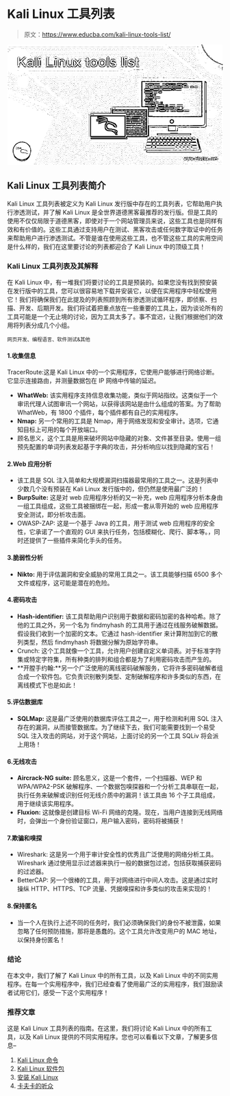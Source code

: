 # Kali Linux 工具列表

> 原文：<https://www.educba.com/kali-linux-tools-list/>

![Kali Linux tools list](img/a4ff9dcfad0998193ee16fea32630a89.png)



## Kali Linux 工具列表简介

Kali Linux 工具列表被定义为 Kali Linux 发行版中存在的工具列表，它帮助用户执行渗透测试，并了解 Kali Linux 是全世界道德黑客最推荐的发行版。但是工具的使用不仅仅局限于道德黑客，即使对于一个网站管理员来说，这些工具也是同样有效和有价值的。这些工具通过支持用户在测试、黑客攻击或任何数字取证中的任务来帮助用户进行渗透测试。不管是谁在使用这些工具，也不管这些工具的实用空间是什么样的，我们在这里要讨论的列表都迎合了 Kali Linux 中的顶级工具！

### Kali Linux 工具列表及其解释

在 Kali Linux 中，有一堆我们将要讨论的工具是预装的。如果您没有找到预安装在发行版中的工具，您可以很容易地下载并安装它，以便在实用程序中轻松使用它！我们将确保我们在此提及的列表照顾到所有渗透测试循环程序，即侦察、扫描、开发、后期开发。我们将试着把重点放在一些重要的工具上，因为谈论所有的工具可能是一个无止境的讨论，因为工具太多了。事不宜迟，让我们根据他们的效用将列表分成几个小组。

<small>网页开发、编程语言、软件测试&其他</small>

#### 1.收集信息

TracerRoute:这是 Kali Linux 中的一个实用程序，它使用户能够进行网络诊断。它显示连接路由，并测量数据包在 IP 网络中传输的延迟。

*   **WhatWeb:** 该实用程序支持信息收集功能，类似于网站指纹。这类似于一个审讯代理人试图审讯一个网站，以获得该网站是由什么组成的答案。为了帮助 WhatWeb，有 1800 个插件，每个插件都有自己的实用程序。
*   **Nmap:** 另一个常用的工具是 Nmap，用于网络发现和安全审计。选项，它通知目标上可用的每个开放端口。
*   顾名思义，这个工具是用来破坏网站中隐藏的对象、文件甚至目录。使用一组预先配置的单词列表发起基于字典的攻击，并分析响应以找到隐藏的宝石！

#### 2.Web 应用分析

*   该工具是 SQL 注入简单和大规模漏洞扫描器最常用的工具之一。这是列表中少数几个没有预装在 Kali Linux 发行版中的，但仍然是使用最广泛的！
*   **BurpSuite:** 这是对 web 应用程序分析的又一补充，web 应用程序分析本身由一组工具组成，这些工具被捆绑在一起，形成一套从零开始的 web 应用程序安全测试，即分析攻击面。
*   OWASP-ZAP: 这是一个基于 Java 的工具，用于测试 web 应用程序的安全性，它承诺了一个直观的 GUI 来执行任务，包括模糊化、爬行、脚本等。，同时还提供了一些插件来简化手头的任务。

#### 3.脆弱性分析

*   **Nikto:** 用于评估漏洞和安全威胁的常用工具之一。该工具能够扫描 6500 多个文件或程序，这可能是潜在的危险。

#### 4.密码攻击

*   **Hash-identifier:** 该工具帮助用户识别用于数据和密码加密的各种哈希。除了他的工具之外，另一个名为 findmyhash 的工具用于通过在线服务破解数据。假设我们收到一个加密的文本。它通过 hash-identifier 来计算附加到它的散列类型，然后 findmyhash 将数据分解为原始字符串。
*   Crunch: 这个工具就像一个工具，允许用户创建自定义单词表。对于标准字符集或特定字符集，所有种类的排列和组合都是为了利用密码攻击而产生的。
*   **开膛手约翰:**另一个广泛使用的离线密码破解服务，它将许多密码破解者组合成一个软件包。它负责识别散列类型、定制破解程序和许多类似的东西，在离线模式下也是如此！

#### 5.评估数据库

*   **SQLMap:** 这是最广泛使用的数据库评估工具之一，用于检测和利用 SQL 注入存在的漏洞，从而接管数据库。为了继续下去，我们可能需要找到一个易受 SQL 注入攻击的网站，对于这个网站，上面讨论的另一个工具 SQLiv 将会派上用场！

#### 6.无线攻击

*   **Aircrack-NG suite:** 顾名思义，这是一个套件，一个扫描器、WEP 和 WPA/WPA2-PSK 破解程序、一个数据包嗅探器和一个分析工具串联在一起，执行任务来破解或识别任何无线介质中的漏洞！该工具由 16 个子工具组成，用于继续该实用程序。
*   **Fluxion:** 这就像是创建目标 Wi-Fi 网络的克隆。现在，当用户连接到无线网络时，会弹出一个身份验证窗口，用户输入密码，密码将被捕获！

#### 7.欺骗和嗅探

*   Wireshark: 这是另一个用于审计安全性的优秀且广泛使用的网络分析工具。Wireshark 通过使用显示过滤器来执行一般的数据包过滤，包括获取捕获密码的过滤器。
*   BetterCAP: 另一个很棒的工具，用于对网络进行中间人攻击。这是通过实时操纵 HTTP、HTTPS、TCP 流量、凭据嗅探和许多类似的攻击来实现的！

#### 8.保持匿名

*   当一个人在执行上述不同的任务时，我们必须确保我们的身份不被泄露，如果忽略了任何预防措施，那将是愚蠢的。这个工具允许改变用户的 MAC 地址，以保持身份匿名！

### 结论

在本文中，我们了解了 Kali Linux 中的所有工具，以及 Kali Linux 中的不同实用程序。在每一个实用程序中，我们已经查看了使用最广泛的实用程序，我们鼓励读者试用它们，感受一下这个实用程序！

### 推荐文章

这是 Kali Linux 工具列表的指南。在这里，我们将讨论 Kali Linux 中的所有工具，以及 Kali Linux 提供的不同实用程序。您也可以看看以下文章，了解更多信息–

1.  [Kali Linux 命令](https://www.educba.com/kali-linux-commands/)
2.  [Kali Linux 软件包](https://www.educba.com/kali-linux-packages/)
3.  [安装 Kali Linux](https://www.educba.com/install-kali-linux/)
4.  [卡夫卡的听众](https://www.educba.com/kafka-listener/)






